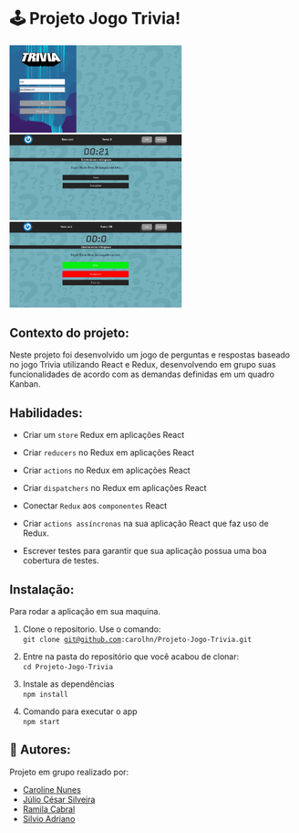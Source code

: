 # 🕹️ Projeto Jogo Trivia!

<img src="https://github.com/carolhn/Projeto-Jogo-Trivia/blob/main/imagem1.png" alt="imagem.png" style="max-width: 60%;">
<br>
<img src="https://github.com/carolhn/Projeto-Jogo-Trivia/blob/main/imagem2.png" alt="imagem2.png" style="max-width: 60%;">
<br>
<img src="https://github.com/carolhn/Projeto-Jogo-Trivia/blob/main/imagem3.png" alt="imagem2.png" style="max-width: 60%;">

## Contexto do projeto:

Neste projeto foi desenvolvido um jogo de perguntas e respostas baseado no jogo Trivia utilizando React e Redux, desenvolvendo em grupo suas funcionalidades de acordo com as demandas definidas em um quadro Kanban.

## Habilidades:

* Criar um `store` Redux em aplicações React

* Criar `reducers` no Redux em aplicações React

* Criar `actions` no Redux em aplicações React

* Criar `dispatchers` no Redux em aplicações React

* Conectar `Redux` aos `componentes` React

* Criar `actions assíncronas` na sua aplicação React que faz uso de Redux.

* Escrever testes para garantir que sua aplicação possua uma boa cobertura de testes.

## Instalação:
Para rodar a aplicação em sua maquina.

1. Clone o repositorio. Use o comando:</br>
  <code>git clone git@github.com:carolhn/Projeto-Jogo-Trivia.git</code></br>
  
2. Entre na pasta do repositório que você acabou de clonar:</br>
<code>cd Projeto-Jogo-Trivia</code>

3. Instale as dependências</br>
<code>npm install</code>

4. Comando para executar o app</br>
<code>npm start</code>


## 👥️ Autores:
Projeto em grupo realizado por:

- [Caroline Nunes](https://github.com/carolhn)
- [Júlio César Silveira](https://github.com/julio-silveira)
- [Ramila Cabral](https://github.com/Ramila2022)
- [Silvio Adriano](https://github.com/silvioadrianno)
